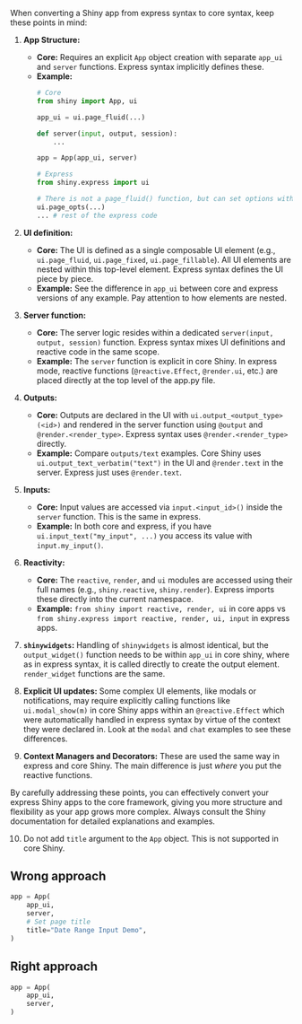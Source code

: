When converting a Shiny app from express syntax to core syntax, keep these points in mind:

1. **App Structure:**
   - **Core:** Requires an explicit `App` object creation with separate `app_ui` and `server` functions.  Express syntax implicitly defines these.
   - **Example:**
     ```python
     # Core
     from shiny import App, ui

     app_ui = ui.page_fluid(...)

     def server(input, output, session):
         ...

     app = App(app_ui, server)

     # Express
     from shiny.express import ui

     # There is not a page_fluid() function, but can set options with
     ui.page_opts(...)
     ... # rest of the express code
     ```

2. **UI definition:**
   - **Core:** The UI is defined as a single composable UI element (e.g., `ui.page_fluid`, `ui.page_fixed`, `ui.page_fillable`). All UI elements are nested within this top-level element. Express syntax defines the UI piece by piece.
   - **Example:** See the difference in `app_ui` between core and express versions of any example.  Pay attention to how elements are nested.

3. **Server function:**
   - **Core:** The server logic resides within a dedicated `server(input, output, session)` function. Express syntax mixes UI definitions and reactive code in the same scope.
   - **Example:**  The `server` function is explicit in core Shiny. In express mode, reactive functions (`@reactive.Effect`, `@render.ui`, etc.) are placed directly at the top level of the app.py file.

4. **Outputs:**
   - **Core:** Outputs are declared in the UI with `ui.output_<output_type>(<id>)` and rendered in the server function using `@output` and `@render.<render_type>`. Express syntax uses `@render.<render_type>` directly.
   - **Example:** Compare `outputs/text` examples. Core Shiny uses `ui.output_text_verbatim("text")` in the UI and `@render.text` in the server.  Express just uses `@render.text`.

5. **Inputs:**
   - **Core:** Input values are accessed via `input.<input_id>()` inside the `server` function.  This is the same in express.
   - **Example:** In both core and express, if you have `ui.input_text("my_input", ...)` you access its value with `input.my_input()`.

6. **Reactivity:**
   - **Core:** The `reactive`, `render`, and `ui` modules are accessed using their full names (e.g., `shiny.reactive`, `shiny.render`). Express imports these directly into the current namespace.
   - **Example:** `from shiny import reactive, render, ui` in core apps vs `from shiny.express import reactive, render, ui, input` in express apps.

7. **`shinywidgets`:** Handling of `shinywidgets` is almost identical, but the `output_widget()` function needs to be within `app_ui` in core shiny, where as in express syntax, it is called directly to create the output element.  `render_widget` functions are the same.

8. **Explicit UI updates:** Some complex UI elements, like modals or notifications, may require explicitly calling functions like `ui.modal_show(m)` in core Shiny apps within an `@reactive.Effect` which were automatically handled in express syntax by virtue of the context they were declared in. Look at the `modal` and `chat` examples to see these differences.

9. **Context Managers and Decorators:**  These are used the same way in express and core Shiny.  The main difference is just *where* you put the reactive functions.

By carefully addressing these points, you can effectively convert your express Shiny apps to the core framework, giving you more structure and flexibility as your app grows more complex.  Always consult the Shiny documentation for detailed explanations and examples.

10. Do not add `title` argument to the `App` object.  This is not supported in core Shiny.
## Wrong approach
```python
app = App(
    app_ui,
    server,
    # Set page title
    title="Date Range Input Demo",
)
```
## Right approach
```python
app = App(
    app_ui,
    server,
)
```
